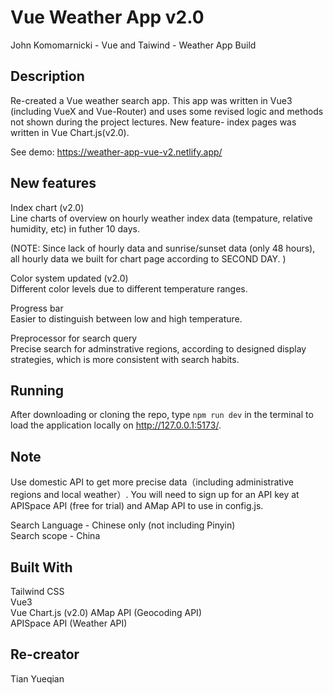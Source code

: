 # Vue Weather App v2.0

John Komomarnicki - Vue and Taiwind - Weather App Build

## Description

Re-created a Vue weather search app. This app was written in Vue3 (including VueX and Vue-Router) and uses some revised logic and methods not shown during the project lectures. New feature- index pages was written in Vue Chart.js(v2.0).

See demo: https://weather-app-vue-v2.netlify.app/

## New features

Index chart (v2.0)  
Line charts of overview on hourly weather index data (tempature, relative humidity, etc) in futher 10 days.

(NOTE: Since lack of hourly data and sunrise/sunset data (only 48 hours), all hourly data we built for chart page according to SECOND DAY. )

Color system updated (v2.0)  
Different color levels due to different temperature ranges.

Progress bar  
Easier to distinguish between low and high temperature.

Preprocessor for search query  
Precise search for adminstrative regions, according to designed display strategies, which is more consistent with search habits.

## Running

After downloading or cloning the repo, type `npm run dev` in the terminal to load the application locally on http://127.0.0.1:5173/.

## Note

Use domestic API to get more precise data（including administrative regions and local weather）. You will need to sign up for an API key at APISpace API (free for trial) and AMap API to use in config.js.

Search Language - Chinese only (not including Pinyin)  
Search scope - China

## Built With

Tailwind CSS  
Vue3  
Vue Chart.js (v2.0)
AMap API (Geocoding API)  
APISpace API (Weather API)

## Re-creator

Tian Yueqian
